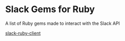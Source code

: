 # Slack Gems for Ruby
A list of Ruby gems made to interact with the Slack API

[slack-ruby-client](https://github.com/dblock/slack-ruby-client)
